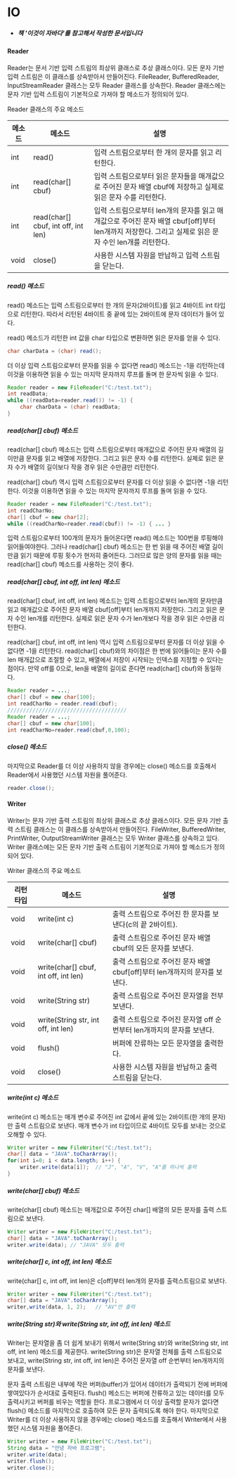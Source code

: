 # IO

- ##### 책 '이것이 자바다'를 참고해서 작성한 문서입니다



#### Reader

Reader는 문서 기반 입력 스트림의 최상위 클래스로 추상 클래스이다. 모든 문자 기반 입력 스트림은 이 클래스를 상속받아서 만들어진다. FileReader, BufferedReader, InputStreamReader 클래스는 모두 Reader 클래스를 상속한다. Reader 클래스에는 문자 기반 입력 스트림이 기본적으로 가져야 할 메소드가 정의되어 있다.

Reader 클래스의 주요 메소드

| 메소드 | 메소드                              | 설명                                                         |
| ------ | ----------------------------------- | ------------------------------------------------------------ |
| int    | read()                              | 입력 스트림으로부터 한 개의 문자를 읽고 리턴한다.            |
| int    | read(char[] cbuf)                   | 입력 스트림으로부터 읽은 문자들을 매개값으로 주어진 문자 배열 cbuf에 저장하고 실제로 읽은 문자 수를 리턴한다. |
| int    | read(char[] cbuf, int off, int len) | 입력 스트림으로부터 len개의 문자를 읽고 매개값으로 주어진 문자 배열 cbuf[off]부터 len개까지 저장한다. 그리고 실제로 읽은 문자 수인 len개를 리턴한다. |
| void   | close()                             | 사용한 시스템 자원을 반납하고 입력 스트림을 닫는다.          |

##### read() 메소드

read() 메소드는 입력 스트림으로부터 한 개의 문자(2바이트)를 읽고 4바이트 int 타입으로 리턴한다. 따라서 리턴된 4바이트 중 끝에 있는 2바이트에 문자 데이터가 들어 있다.

read() 메소드가 리턴한 int 값을 char 타입으로 변환하면 읽은 문자를 얻을 수 있다.

```java
char charData = (char) read();
```

더 이상 입력 스트림으로부터 문자를 읽을 수 없다면 read() 메소드는 -1을 리턴하는데 이것을 이용하면 읽을 수 있는 마지막 문자까지 루프를 돌며 한 문자씩 읽을 수 있다.

```java
Reader reader = new FileReader("C:/test.txt");
int readData;
while ((readData=reader.read()) != -1) {
	char charData = (char) readData;
}
```

##### read(char[] cbuf) 메소드

read(char[] cbuf) 메소드는 입력 스트림으로부터 매개값으로 주어진 문자 배열의 길이만큼 문자를 읽고 배열에 저장한다. 그리고 읽은 문자 수를 리턴한다. 실제로 읽은 문자 수가 배열의 길이보다 작을 경우 읽은 수만큼만 리턴한다.

read(char[] cbuf) 역시 입력 스트림으로부터 문자를 더 이상 읽을 수 없다면 -1을 리턴한다. 이것을 이용하면 읽을 수 있는 마지막 문자까지 루프를 돌며 읽을 수 있다.

```java
Reader reader = new FileReader("C:/test.txt");
int readCharNo;
char[] cbuf = new char[2];
while ((readCharNo=reader.read(cbuf)) != -1) { ... }
```

입력 스트림으로부터 100개의 문자가 들어온다면 read() 메소드는 100번을 루핑해야 읽어들여야한다. 그러나 read(char[] cbuf) 메소드는 한 번 읽을 때 주어진 배열 길이만큼 읽기 때문에 루핑 횟수가 현저히 줄어든다. 그러므로 많은 양의 문자를 읽을 때는 read(char[] cbuf) 메소드를 사용하는 것이 좋다.

##### read(char[] cbuf, int off, int len) 메소드

read(char[] cbuf, int off, int len) 메소드는 입력 스트림으로부터 len개의 문자만큼 읽고 매개값으로 주어진 문자 배열 cbuf[off]부터 len개까지 저장한다. 그리고 읽은 문자 수인 len개를 리턴한다. 실제로 읽은 문자 수가 len개보다 작을 경우 읽은 수만큼 리턴한다.

read(char[] cbuf, int off, int len) 역시 입력 스트림으로부터 문자를 더 이상 읽을 수 없다면 -1을 리턴한다. read(char[] cbuf)와의 차이점은 한 번에 읽어들이는 문자 수를 len 매개값으로 조절할 수 있고, 배열에서 저장이 시작되는 인덱스를 지정할 수 있다는 점이다. 만약 off를 0으로, len을 배열의 길이로 준다면 read(char[] cbuf)와 동일하다.

```java
Reader reader = ...;
char[] cbuf = new char[100];
int readCharNo = reader.read(cbuf);
//////////////////////////////////////
Reader reader = ...;
char[] cbuf = new char[100];
int readCharNo=reader.read(cbuf,0,100);
```

##### close() 메소드

마지막으로 Reader를 더 이상 사용하지 않을 경우에는 close() 메소드를 호출해서 Reader에서 사용했던 시스템 자원을 풀어준다.

```java
reader.close();
```



#### Writer

Writer는 문자 기반 출력 스트림의 최상위 클래스로 추상 클래스이다. 모든 문자 기반 출력 스트림 클래스는 이 클래스를 상속받아서 만들어진다. FileWriter, BufferedWriter, PrintWriter, OutputStreamWriter 클래스는 모두 Writer 클래스를 상속하고 있다. Writer 클래스에는 모든 문자 기반 출력 스트림이 기본적으로 가져야 할 메소드가 정의되어 있다.

Writer 클래스의 주요 메소드

| 리턴 타입 | 메소드                               | 설명                                                         |
| --------- | ------------------------------------ | ------------------------------------------------------------ |
| void      | write(int c)                         | 출력 스트림으로 주어진 한 문자를 보낸다(c의 끝 2바이트).     |
| void      | write(char[] cbuf)                   | 출력 스트림으로 주어진 문자 배열 cbuf의 모든 문자를 보낸다.  |
| void      | write(char[] cbuf, int off, int len) | 출력 스트림으로 주어진 문자 배열 cbuf[off]부터 len개까지의 문자를 보낸다. |
| void      | write(String str)                    | 출력 스트림으로 주어진 문자열을 전부 보낸다.                 |
| void      | write(String str, int off, int len)  | 출력 스트림으로 주어진 문자열 off 순번부터 len개까지의 문자를 보낸다. |
| void      | flush()                              | 버퍼에 잔류하는 모든 문자열을 출력한다.                      |
| void      | close()                              | 사용한 시스템 자원을 반납하고 출력 스트림을 닫는다.          |

##### write(int c) 메소드

write(int c) 메소드는 매개 변수로 주어진 int 값에서 끝에 있는 2바이트(한 개의 문자)만 출력 스트림으로 보낸다. 매개 변수가 int 타입이므로 4바이트 모두를 보내는 것으로 오해할 수 있다.

```java
Writer writer = new FileWriter("C:/test.txt");
char[] data = "JAVA".toCharArray();
for(int i=0; i < data.length; i++) {
	writer.write(data[i]);	// "J", "A", "V", "A"를 하나씩 출력
}
```

##### write(char[] cbuf) 메소드

write(char[] cbuf) 메소드는 매개값으로 주어진 char[] 배열의 모든 문자를 출력 스트림으로 보낸다.

```java
Writer writer = new FileWriter("C:/test.txt");
char[] data = "JAVA".toCharArray();
writer.write(data);	// "JAVA" 모두 출력
```

##### write(char[] c, int off, int len) 메소드

write(char[] c, int off, int len)은 c[off]부터 len개의 문자를 출력스트림으로 보낸다.

```java
Writer writer = new FileWriter("C:/test.txt");
char[] data = "JAVA".toCharArray();
writer,write(data, 1, 2);	// "AV"만 출력
```

##### write(String str)와 write(String str, int off, int len) 메소드

Writer는 문자열을 좀 더 쉽게 보내기 위해서 write(String str)와 write(String str, int off, int len) 메소드를 제공한다. write(String str)은 문자열 전체를 출력 스트림으로 보내고, write(String str, int off, int len)은 주어진 문자열 off 순번부터 len개까지의 문자를 보낸다.

문자 출력 스트림은 내부에 작은 버퍼(buffer)가 있어서 데이터가 출력되기 전에 버퍼에 쌓여있다가 순서대로 출력된다. flush() 메소드는 버퍼에 잔류하고 있는 데이터를 모두 출력시키고 버퍼를 비우는 역할을 한다. 프로그램에서 더 이상 출력할 문자가 없다면 flush() 메소드를 마지막으로 호출하여 모든 문자 출력되도록 해야 한다. 마지막으로 Writer를 더 이상 사용하지 않을 경우에는 close() 메소드를 호출해서 Writer에서 사용했던 시스템 자원을 풀어준다.

```java
Writer writer = new FileWriter("C:/test.txt");
String data = "안녕 자바 프로그램";
writer.write(data);
writer.flush();
writer.close();
```

